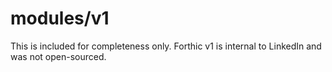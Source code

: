 # modules/v1

This is included for completeness only. Forthic v1 is internal to LinkedIn and was not open-sourced.